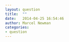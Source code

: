 ```yaml
---
layout: question
title:  ""
date:   2014-04-25 16:54:46
author: Marcel Newman
categories:
- question
---
```

